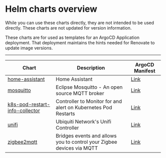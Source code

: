 # Helm charts overview

While you can use these charts directly, they are not intended to be used directly.  These charts are not updated for version information.

These charts are for used as templates for an ArgoCD Application deployment.  That deployment maintains the hints needed for Renovate to update image versions.

---

| Chart | Description | ArgoCD Manifest |
| ----- | ----------- |-----------------|
| [home-assistant](apps/home-assistant) | Home Assistant | [Link](https://github.com/reefland/ansible-k3s-argocd-renovate/tree/master/_extra_apps/home-assistant-argocd-helm) |
| [mosquitto](apps/mosquitto) | Eclipse Mosquitto - An open source MQTT broker | [Link](https://github.com/reefland/ansible-k3s-argocd-renovate/tree/master/_extra_apps/mosquitto-argocd-helm) |
| [k8s-pod-restart-info-collector](apps/pod-restart-info-collector/)| Controller to Monitor for and alert on Kubernetes Pod Restarts | [Link](https://github.com/reefland/ansible-k3s-argocd-renovate/tree/master/_extra_apps/pod-restart-info-collector) |
| [unifi](apps/unifi) | Ubiquiti Network's Unifi Controller | [Link](https://github.com/reefland/ansible-k3s-argocd-renovate/tree/master/_extra_apps/unifi-controller-argocd-helm) |
| [zigbee2mqtt](apps/zigbee2mqtt) | Bridges events and allows you to control your Zigbee devices via MQTT | [Link](https://github.com/reefland/ansible-k3s-argocd-renovate/tree/master/_extra_apps/zigbee2mqtt-argocd-helm) |
